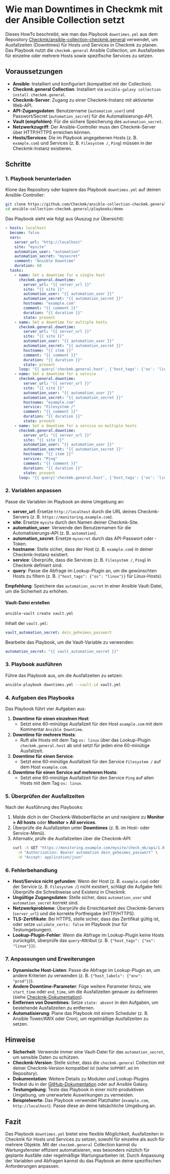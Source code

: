 # Wie man Downtimes in Checkmk mit der Ansible Collection setzt

Dieses HowTo beschreibt, wie man das Playbook `downtimes.yml` aus dem Repository [Checkmk/ansible-collection-checkmk.general](https://github.com/Checkmk/ansible-collection-checkmk.general/blob/main/playbooks/demo/downtimes.yml) verwendet, um Ausfallzeiten (Downtimes) für Hosts und Services in Checkmk zu planen. Das Playbook nutzt die `checkmk.general` Ansible Collection, um Ausfallzeiten für einzelne oder mehrere Hosts sowie spezifische Services zu setzen.

## Voraussetzungen
- **Ansible**: Installiert und konfiguriert (kompatibel mit der Collection).
- **Checkmk.general Collection**: Installiert via `ansible-galaxy collection install checkmk.general`.
- **Checkmk-Server**: Zugang zu einer Checkmk-Instanz mit aktivierter Web-API.
- **API-Zugangsdaten**: Benutzername (`automation_user`) und Passwort/Secret (`automation_secret`) für die Automatisierungs-API.
- **Vault (empfohlen)**: Für die sichere Speicherung des `automation_secret`.
- **Netzwerkzugriff**: Der Ansible-Controller muss den Checkmk-Server über HTTP/HTTPS erreichen können.
- **Hosts/Services**: Die im Playbook angegebenen Hosts (z. B. `example.com`) und Services (z. B. `Filesystem /`, `Ping`) müssen in der Checkmk-Instanz existieren.

## Schritte

### 1. Playbook herunterladen
Klone das Repository oder kopiere das Playbook `downtimes.yml` auf deinen Ansible-Controller:

```bash
git clone https://github.com/Checkmk/ansible-collection-checkmk.general.git
cd ansible-collection-checkmk.general/playbooks/demo
```

Das Playbook sieht wie folgt aus (Auszug zur Übersicht):
```yaml
- hosts: localhost
  become: false
  vars:
    server_url: "http://localhost"
    site: "mysite"
    automation_user: "automation"
    automation_secret: "mysecret"
    comment: "Ansible Downtime"
    duration: 60
  tasks:
    - name: Set a downtime for a single host
      checkmk.general.downtime:
        server_url: "{{ server_url }}"
        site: "{{ site }}"
        automation_user: "{{ automation_user }}"
        automation_secret: "{{ automation_secret }}"
        hostname: "example.com"
        comment: "{{ comment }}"
        duration: "{{ duration }}"
        state: present
    - name: Set a downtime for multiple hosts
      checkmk.general.downtime:
        server_url: "{{ server_url }}"
        site: "{{ site }}"
        automation_user: "{{ automation_user }}"
        automation_secret: "{{ automation_secret }}"
        hostname: "{{ item }}"
        comment: "{{ comment }}"
        duration: "{{ duration }}"
        state: present
      loop: "{{ query('checkmk.general.host', {'host_tags': {'os': 'linux'}}, server_url=server_url, site=site, automation_user=automation_user, automation_secret=automation_secret) }}"
    - name: Set a downtime for a service
      checkmk.general.downtime:
        server_url: "{{ server_url }}"
        site: "{{ site }}"
        automation_user: "{{ automation_user }}"
        automation_secret: "{{ automation_secret }}"
        hostname: "example.com"
        service: "Filesystem /"
        comment: "{{ comment }}"
        duration: "{{ duration }}"
        state: present
    - name: Set a downtime for a service on multiple hosts
      checkmk.general.downtime:
        server_url: "{{ server_url }}"
        site: "{{ site }}"
        automation_user: "{{ automation_user }}"
        automation_secret: "{{ automation_secret }}"
        hostname: "{{ item }}"
        service: "Ping"
        comment: "{{ comment }}"
        duration: "{{ duration }}"
        state: present
      loop: "{{ query('checkmk.general.host', {'host_tags': {'os': 'linux'}}, server_url=server_url, site=site, automation_user=automation_user, automation_secret=automation_secret) }}"
```

### 2. Variablen anpassen
Passe die Variablen im Playbook an deine Umgebung an:
- **server_url**: Ersetze `http://localhost` durch die URL deines Checkmk-Servers (z. B. `https://monitoring.example.com`).
- **site**: Ersetze `mysite` durch den Namen deiner Checkmk-Site.
- **automation_user**: Verwende den Benutzernamen für die Automatisierungs-API (z. B. `automation`).
- **automation_secret**: Ersetze `mysecret` durch das API-Passwort oder -Token.
- **hostname**: Stelle sicher, dass der Host (z. B. `example.com`) in deiner Checkmk-Instanz existiert.
- **service**: Überprüfe, dass die Services (z. B. `Filesystem /`, `Ping`) in Checkmk definiert sind.
- **query**: Passe die Abfrage im Lookup-Plugin an, um die gewünschten Hosts zu filtern (z. B. `{"host_tags": {"os": "linux"}}` für Linux-Hosts).

**Empfehlung**: Speichere das `automation_secret` in einer Ansible Vault-Datei, um die Sicherheit zu erhöhen.

#### Vault-Datei erstellen
```bash
ansible-vault create vault.yml
```

Inhalt der `vault.yml`:
```yaml
vault_automation_secret: dein_geheimes_passwort
```

Bearbeite das Playbook, um die Vault-Variable zu verwenden:
```yaml
automation_secret: "{{ vault_automation_secret }}"
```

### 3. Playbook ausführen
Führe das Playbook aus, um die Ausfallzeiten zu setzen:

```bash
ansible-playbook downtimes.yml --vault-id vault.yml
```

### 4. Aufgaben des Playbooks
Das Playbook führt vier Aufgaben aus:
1. **Downtime für einen einzelnen Host**:
   - Setzt eine 60-minütige Ausfallzeit für den Host `example.com` mit dem Kommentar `Ansible Downtime`.
2. **Downtime für mehrere Hosts**:
   - Ruft alle Hosts mit dem Tag `os: linux` über das Lookup-Plugin `checkmk.general.host` ab und setzt für jeden eine 60-minütige Ausfallzeit.
3. **Downtime für einen Service**:
   - Setzt eine 60-minütige Ausfallzeit für den Service `Filesystem /` auf dem Host `example.com`.
4. **Downtime für einen Service auf mehreren Hosts**:
   - Setzt eine 60-minütige Ausfallzeit für den Service `Ping` auf allen Hosts mit dem Tag `os: linux`.

### 5. Überprüfen der Ausfallzeiten
Nach der Ausführung des Playbooks:
1. Melde dich in der Checkmk-Weboberfläche an und navigiere zu **Monitor > All hosts** oder **Monitor > All services**.
2. Überprüfe die Ausfallzeiten unter **Downtimes** (z. B. im Host- oder Service-Menü).
3. Alternativ, prüfe die Ausfallzeiten über die Checkmk-API:
   ```bash
   curl -X GET "https://monitoring.example.com/mysite/check_mk/api/1.0/domain-types/downtime/collections/all" \
     -H "Authorization: Bearer automation dein_geheimes_passwort" \
     -H "Accept: application/json"
   ```

### 6. Fehlerbehandlung
- **Host/Service nicht gefunden**: Wenn der Host (z. B. `example.com`) oder der Service (z. B. `Filesystem /`) nicht existiert, schlägt die Aufgabe fehl. Überprüfe die Schreibweise und Existenz in Checkmk.
- **Ungültige Zugangsdaten**: Stelle sicher, dass `automation_user` und `automation_secret` korrekt sind.
- **Netzwerkprobleme**: Überprüfe die Erreichbarkeit des Checkmk-Servers (`server_url`) und die korrekte Portfreigabe (HTTP/HTTPS).
- **TLS-Zertifikate**: Bei HTTPS, stelle sicher, dass das Zertifikat gültig ist, oder setze `validate_certs: false` im Playbook (nur für Testumgebungen).
- **Lookup-Plugin-Fehler**: Wenn die Abfrage im Lookup-Plugin keine Hosts zurückgibt, überprüfe das `query`-Attribut (z. B. `{"host_tags": {"os": "linux"}}`).

### 7. Anpassungen und Erweiterungen
- **Dynamische Host-Listen**: Passe die Abfrage im Lookup-Plugin an, um andere Kriterien zu verwenden (z. B. `{"host_labels": {"env": "prod"}}`).
- **Andere Downtime-Parameter**: Füge weitere Parameter hinzu, wie `start_time` oder `end_time`, um die Ausfallzeiten genauer zu definieren (siehe [Checkmk-Dokumentation](https://docs.checkmk.com/latest/en/rest_api.html)).
- **Entfernen von Downtimes**: Setze `state: absent` in den Aufgaben, um bestehende Ausfallzeiten zu entfernen.
- **Automatisierung**: Plane das Playbook mit einem Scheduler (z. B. Ansible Tower/AWX oder Cron), um regelmäßige Ausfallzeiten zu setzen.

## Hinweise
- **Sicherheit**: Verwende immer eine Vault-Datei für das `automation_secret`, um sensible Daten zu schützen.
- **Checkmk-Version**: Stelle sicher, dass die `checkmk.general` Collection mit deiner Checkmk-Version kompatibel ist (siehe `SUPPORT.md` im Repository).
- **Dokumentation**: Weitere Details zu Modulen und Lookup-Plugins findest du in der [GitHub-Dokumentation](https://github.com/Checkmk/ansible-collection-checkmk.general) oder auf Ansible Galaxy.
- **Testumgebung**: Teste das Playbook in einer nicht-produktiven Umgebung, um unerwartete Auswirkungen zu vermeiden.
- **Beispielwerte**: Das Playbook verwendet Platzhalter (`example.com`, `http://localhost`). Passe diese an deine tatsächliche Umgebung an.

## Fazit
Das Playbook `downtimes.yml` bietet eine flexible Möglichkeit, Ausfallzeiten in Checkmk für Hosts und Services zu setzen, sowohl für einzelne als auch für mehrere Objekte. Mit der `checkmk.general` Collection kannst du Wartungsfenster effizient automatisieren, was besonders nützlich für geplante Ausfälle oder regelmäßige Wartungsarbeiten ist. Durch Anpassung der Variablen und Abfragen kannst du das Playbook an deine spezifischen Anforderungen anpassen.
